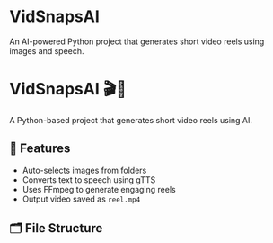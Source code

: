 # VidSnapsAI
An AI-powered Python project that generates short video reels using images and speech.
# VidSnapsAI 🎬🤖

A Python-based project that generates short video reels using AI.

## 🚀 Features
- Auto-selects images from folders
- Converts text to speech using gTTS
- Uses FFmpeg to generate engaging reels
- Output video saved as `reel.mp4`

## 🗂️ File Structure

